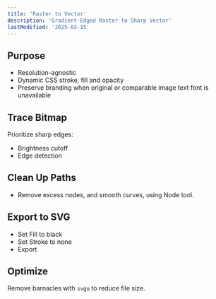 ```yaml
---
title: 'Raster to Vector'
description: 'Gradient-Edged Raster to Sharp Vector'
lastModified: '2025-03-15'
---
```


## Purpose

- Resolution-agnostic
- Dynamic CSS stroke, fill and opacity
- Preserve branding when original or comparable image text font is unavailable

## Trace Bitmap

Prioritize sharp edges:

- Brightness cutoff
- Edge detection

## Clean Up Paths

- Remove excess nodes, and smooth curves, using Node tool.

## Export to SVG

- Set Fill to black
- Set Stroke to none
- Export

## Optimize

Remove barnacles with `svgo` to reduce file size.
